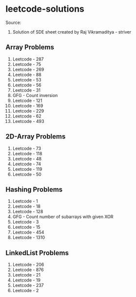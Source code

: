 # leetcode-solutions
Source:
1. Solution of SDE sheet created by Raj Vikramaditya - striver

## Array Problems
1. Leetcode - 287
2. Leetcode - 75
3. Leetcode - 269
4. Leetcode - 88
5. Leetcode - 53
6. Leetcode - 56
7. Leetcode - 31
8. GFG - Count inversion
9. Leetcode - 121
10. Leetcode - 169
11. Leetcode - 229
12. Leetcode - 62
13. Leetcode - 493

## 2D-Array Problems
1. Leetcode - 73
2. Leetcode - 118
3. Leetcode - 48
4. Leetcode - 74
5. Leetcode - 119
6. Leetcode - 50

## Hashing Problems
1. Leetcode - 1
2. Leetcode - 18
3. Leetcode - 128
4. GFG - Count number of subarrays with given XOR
5. Leetcode - 3
6. Leetcode - 15
7. Leetcode - 454
8. Leetcode - 1310

## LinkedList Problems
1. Leetcode - 206
1. Leetcode - 876
1. Leetcode - 21
1. Leetcode - 19
1. Leetcode - 237
1. Leetcode - 2
